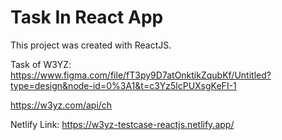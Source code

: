 # Task In React App

This project was created with ReactJS.

Task of W3YZ:
https://www.figma.com/file/fT3py9D7atOnktikZqubKf/Untitled?type=design&node-id=0%3A1&t=c3Yz5lcPUXsgKeFI-1

https://w3yz.com/api/ch

Netlify Link: https://w3yz-testcase-reactjs.netlify.app/
